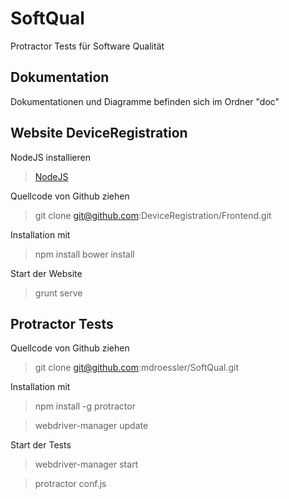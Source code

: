 # SoftQual
Protractor Tests für Software Qualität

## Dokumentation
Dokumentationen und Diagramme befinden sich im Ordner "doc"

## Website DeviceRegistration
NodeJS installieren
> [NodeJS](https://nodejs.org/)

Quellcode von Github ziehen
> git clone git@github.com:DeviceRegistration/Frontend.git

Installation mit
> npm install
> bower install

Start der Website
> grunt serve

## Protractor Tests
Quellcode von Github ziehen
> git clone git@github.com:mdroessler/SoftQual.git

Installation mit
> npm install -g protractor

> webdriver-manager update

Start der Tests
> webdriver-manager start

> protractor conf.js